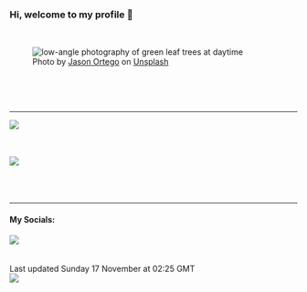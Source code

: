 <h3>Hi, welcome to my profile 👋</h3>

<br />
<figure>
  <img
    src="https://images.unsplash.com/photo-1420745981456-b95fe23f5753?crop=entropy&cs=tinysrgb&fit=max&fm=jpg&ixid=M3wyNzQ3MDB8MHwxfHJhbmRvbXx8fHx8fHx8fDE3MzE4MDY0MDN8&ixlib=rb-4.0.3&q=80&w=1080&auto=format"
    alt="low-angle photography of green leaf trees at daytime" 
  />
  <figcaption>Photo by <a
    href="https://unsplash.com/@jasonortego?utm_source=Profile%20readme&utm_medium=referral">Jason Ortego</a> on <a
    href="https://unsplash.com/?utm_source=Profile%20readme&utm_medium=referral">Unsplash</a></figcaption>
</figure>




  <br /><br /><br />

<hr />
<img
  src="https://github-readme-stats.vercel.app/api?username=shanelucy&show_icons=true&theme=calm"
/>
<br /><br /><br />

<img 
  src="https://github-readme-stats.vercel.app/api/top-langs/?username=shanelucy&theme=calm"
/>
<br /><br /><br /><br />
<hr />
<h4>My Socials:</h4>
<a href="https://uk.linkedin.com/in/shane-lucy-4735b616a">
  <img
    src="https://img.shields.io/badge/linkedin%20-%230077B5.svg?&style=for-the-badge&logo=linkedin&logoColor=white"
  />
</a>
<br /><br /><br />
Last updated Sunday 17 November at 02:25 GMT
<br />
<img
  src="https://github.com/ShaneLucy/ShaneLucy/workflows/README%20build/badge.svg"
/>
